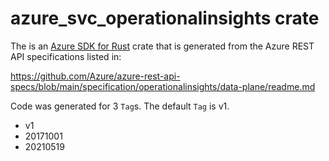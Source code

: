 # azure_svc_operationalinsights crate

The is an [Azure SDK for Rust](https://github.com/Azure/azure-sdk-for-rust) crate that is generated from the Azure REST API specifications listed in:

https://github.com/Azure/azure-rest-api-specs/blob/main/specification/operationalinsights/data-plane/readme.md

Code was generated for 3 `Tag`s. The default `Tag` is v1.


- v1
- 20171001
- 20210519